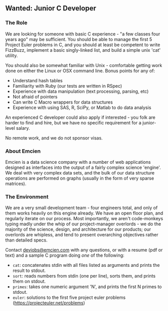 ## Wanted: Junior C Developer

### The Role

We are looking for someone with basic C experience - "a few classes four years ago" may be sufficient.
You should be able to manage the first 5 Project Euler problems in C, and you should at least be
competent to write FizzBuzz, implement a basic singly-linked list, and build a simple unix 'cat' utility.

You should also be somewhat familiar with Unix - comfortable getting work done on either the Linux
or OSX command line. Bonus points for any of:

- Understand hash tables
- Familiarity with Ruby (our tests are written in RSpec)
- Experience with data manipulation (text processing, parsing, etc)
- Not afraid of pointers
- Can write C Macro wrappers for data structures
- Experience with using SAS, R, SciPy, or Matlab to do data analysis

An experienced C developer could also apply if interested - you folk are harder to find and hire, but
we have no specific requirement for a junior-level salary.

No remote work, and we do not sponsor visas.

### About Emcien

Emcien is a data science company with a number of web applications designed as interfaces into
the output of a fairly complex science 'engine'. We deal with very complex data sets, and the
bulk of our data structure operations are performed on graphs (usually in the form of very sparse
matrices).

### The Environment

We are a very small development team - four engineers total, and only of them works heavily on this
engine already. We have an open floor plan, and regularly iterate on our process. Most importantly,
we aren't code-monkeys typing madly under the whip of our project-manager overlords - we do the majority
of the science, design, and architecture for our products; our overlords are whipless, and tend to
present overarching objectives rather than detailed specs.

Contact devjobs@emcien.com with any questions, or with a resume (pdf or text) and a sample C program doing
_one_ of the following:

- `cat`: concatenates stdin with all files listed as arguments and prints the result to stdout.
- `sort`: reads numbers from stdin (one per line), sorts them, and prints them on stdout.
- `primes`: takes one numeric argument 'N', and prints the first N primes to stdout.
- `euler`: solutions to the first five project euler problems (https://projecteuler.net/problems)
